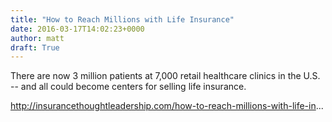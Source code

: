 ```yaml
---
title: "How to Reach Millions with Life Insurance"
date: 2016-03-17T14:02:23+0000
author: matt
draft: True
---
```

There are now 3 million patients at 7,000 retail healthcare clinics in the U.S. -- and all could become centers for selling life insurance.

http://insurancethoughtleadership.com/how-to-reach-millions-with-life-in...

